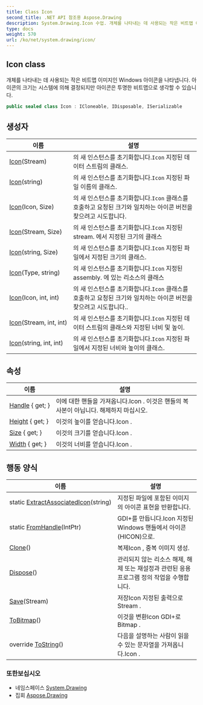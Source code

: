 ```yaml
---
title: Class Icon
second_title: .NET API 참조용 Aspose.Drawing
description: System.Drawing.Icon 수업. 개체를 나타내는 데 사용되는 작은 비트맵 이미지인 Windows 아이콘을 나타냅니다. 아이콘의 크기는 시스템에 의해 결정되지만 아이콘은 투명한 비트맵으로 생각할 수 있습니다.
type: docs
weight: 570
url: /ko/net/system.drawing/icon/
---
```

## Icon class

개체를 나타내는 데 사용되는 작은 비트맵 이미지인 Windows 아이콘을 나타냅니다. 아이콘의 크기는 시스템에 의해 결정되지만 아이콘은 투명한 비트맵으로 생각할 수 있습니다.

```csharp
public sealed class Icon : ICloneable, IDisposable, ISerializable
```

## 생성자

| 이름 | 설명 |
| --- | --- |
| [Icon](icon/#constructor_2)(Stream) | 의 새 인스턴스를 초기화합니다.`Icon` 지정된 데이터 스트림의 클래스. |
| [Icon](icon/#constructor_5)(string) | 의 새 인스턴스를 초기화합니다.`Icon` 지정된 파일 이름의 클래스. |
| [Icon](icon/#constructor_1)(Icon, Size) | 의 새 인스턴스를 초기화합니다.`Icon` 클래스를 호출하고 요청된 크기와 일치하는 아이콘 버전을 찾으려고 시도합니다. |
| [Icon](icon/#constructor_4)(Stream, Size) | 의 새 인스턴스를 초기화합니다.`Icon` 지정된 stream. 에서 지정된 크기의 클래스 |
| [Icon](icon/#constructor_7)(string, Size) | 의 새 인스턴스를 초기화합니다.`Icon` 지정된 파일에서 지정된 크기의 클래스. |
| [Icon](icon/#constructor_8)(Type, string) | 의 새 인스턴스를 초기화합니다.`Icon` 지정된 assembly. 에 있는 리소스의 클래스 |
| [Icon](icon/#constructor)(Icon, int, int) | 의 새 인스턴스를 초기화합니다.`Icon` 클래스를 호출하고 요청된 크기와 일치하는 아이콘 버전을 찾으려고 시도합니다.. |
| [Icon](icon/#constructor_3)(Stream, int, int) | 의 새 인스턴스를 초기화합니다.`Icon` 지정된 데이터 스트림의 클래스와 지정된 너비 및 높이. |
| [Icon](icon/#constructor_6)(string, int, int) | 의 새 인스턴스를 초기화합니다.`Icon` 지정된 파일에서 지정된 너비와 높이의 클래스. |

## 속성

| 이름 | 설명 |
| --- | --- |
| [Handle](../../system.drawing/icon/handle/) { get; } | 이에 대한 핸들을 가져옵니다.Icon . 이것은 핸들의 복사본이 아닙니다. 해제하지 마십시오. |
| [Height](../../system.drawing/icon/height/) { get; } | 이것의 높이를 얻습니다.Icon . |
| [Size](../../system.drawing/icon/size/) { get; } | 이것의 크기를 얻습니다.Icon . |
| [Width](../../system.drawing/icon/width/) { get; } | 이것의 너비를 얻습니다.Icon . |

## 행동 양식

| 이름 | 설명 |
| --- | --- |
| static [ExtractAssociatedIcon](../../system.drawing/icon/extractassociatedicon/)(string) | 지정된 파일에 포함된 이미지의 아이콘 표현을 반환합니다. |
| static [FromHandle](../../system.drawing/icon/fromhandle/)(IntPtr) | GDI+를 만듭니다.Icon 지정된 Windows 핸들에서 아이콘(HICON)으로. |
| [Clone](../../system.drawing/icon/clone/)() | 복제Icon , 중복 이미지 생성. |
| [Dispose](../../system.drawing/icon/dispose/)() | 관리되지 않는 리소스 해제, 해제 또는 재설정과 관련된 응용 프로그램 정의 작업을 수행합니다. |
| [Save](../../system.drawing/icon/save/)(Stream) | 저장Icon 지정된 출력으로Stream . |
| [ToBitmap](../../system.drawing/icon/tobitmap/)() | 이것을 변환Icon GDI+로Bitmap . |
| override [ToString](../../system.drawing/icon/tostring/)() | 다음을 설명하는 사람이 읽을 수 있는 문자열을 가져옵니다.Icon . |

### 또한보십시오

* 네임스페이스 [System.Drawing](../../system.drawing/)
* 집회 [Aspose.Drawing](../../)


